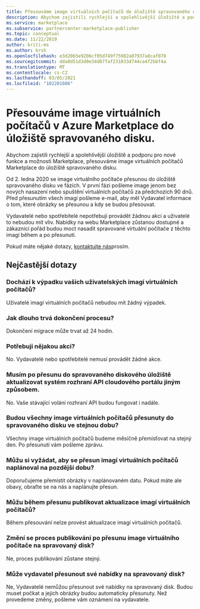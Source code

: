 ```yaml
---
title: Přesouváme image virtuálních počítačů do úložiště spravovaného disku v Azure Marketplace
description: Abychom zajistili rychlejší a spolehlivější úložiště a podporu pro nové funkce a možnosti Marketplace, přesouváme image virtuálních počítačů Marketplace do úložiště spravovaného disku.
ms.service: marketplace
ms.subservice: partnercenter-marketplace-publisher
ms.topic: conceptual
ms.date: 11/22/2019
author: kriti-ms
ms.author: krsh
ms.openlocfilehash: e3d20b5e9206cf05d749f75982a07937a8caf078
ms.sourcegitcommit: dda0d51d3d0e34d07faf231033d744ca4f2bbf4a
ms.translationtype: MT
ms.contentlocale: cs-CZ
ms.lasthandoff: 03/05/2021
ms.locfileid: "102201086"
---
```

# <a name="were-moving-virtual-machine-vm-images-on-azure-marketplace-to-managed-disk-storage"></a>Přesouváme image virtuálních počítačů v Azure Marketplace do úložiště spravovaného disku.

Abychom zajistili rychlejší a spolehlivější úložiště a podporu pro nové funkce a možnosti Marketplace, přesouváme image virtuálních počítačů Marketplace do úložiště spravovaného disku.

Od 2. ledna 2020 se image virtuálního počítače přesunou do úložiště spravovaného disku ve fázích. V první fázi pošleme image jenom bez nových nasazení nebo spuštění virtuálních počítačů za předchozích 90 dnů. Před přesunutím všech imagí pošleme e-mail, aby měl Vydavatel informace o tom, které obrázky se přesunou a kdy se budou přesouvat.

Vydavatelé nebo spotřebitelé nepotřebují provádět žádnou akci a uživatelé to nebudou mít vliv. Nabídky na webu Marketplace zůstanou dostupné a zákazníci pořád budou moct nasadit spravované virtuální počítače z těchto imagí během a po přesunutí.

Pokud máte nějaké dotazy, [kontaktujte nás](https://support.microsoft.com/supportforbusiness/productselection?sapId=48734891-ee9a-5d77-bf29-82bf8d8111ff)prosím.

## <a name="faqs"></a>Nejčastější dotazy

### <a name="would-the-users-of-my-vm-images-experience-an-outage"></a>Dochází k výpadku vašich uživatelských imagí virtuálních počítačů?

Uživatelé imagí virtuálních počítačů nebudou mít žádný výpadek. 

### <a name="how-long-does-it-take-for-the-process-to-complete"></a>Jak dlouho trvá dokončení procesu?

Dokončení migrace může trvat až 24 hodin.

### <a name="do-i-need-to-take-any-action"></a>Potřebuji nějakou akci?

No. Vydavatelé nebo spotřebitelé nemusí provádět žádné akce.

### <a name="do-i-have-to-update-my-system-to-call-the-cloud-portal-apis-in-a-different-way-after-they-are-moved-to-managed-disk-storage"></a>Musím po přesunu do spravovaného diskového úložiště aktualizovat systém rozhraní API cloudového portálu jiným způsobem.

No. Vaše stávající volání rozhraní API budou fungovat i nadále.

### <a name="would-all-my-vm-images-be-moved-to-managed-disk-at-the-same-time"></a>Budou všechny image virtuálních počítačů přesunuty do spravovaného disku ve stejnou dobu?

Všechny image virtuálních počítačů budeme měsíčně přemísťovat na stejný den. Po přesunutí vám pošleme zprávu.

### <a name="can-i-request-to-schedule-the-move-of-my-vm-images-to-a-later-time"></a>Můžu si vyžádat, aby se přesun imagí virtuálních počítačů naplánoval na pozdější dobu?

Doporučujeme přemístit obrázky v naplánovaném datu. Pokud máte ale obavy, obraťte se na nás a naplánujte přesun.

### <a name="can-i-publish-updates-to-my-vm-images-during-the-move"></a>Můžu během přesunu publikovat aktualizace imagí virtuálních počítačů?

Během přesouvání nelze provést aktualizace imagí virtuálních počítačů.

### <a name="will-the-publishing-process-change-after-my-vm-image-is-moved-to-managed-disk"></a>Změní se proces publikování po přesunu image virtuálního počítače na spravovaný disk?

Ne, proces publikování zůstane stejný. 

### <a name="can-the-publisher-move-their-offers-to-managed-disk"></a>Může vydavatel přesunout své nabídky na spravovaný disk?

Ne, Vydavatelé nemůžou přesunout své nabídky na spravovaný disk. Budou muset počkat a jejich obrázky budou automaticky přesunuty. Než provedeme změny, pošleme vám oznámení na vydavatele.

